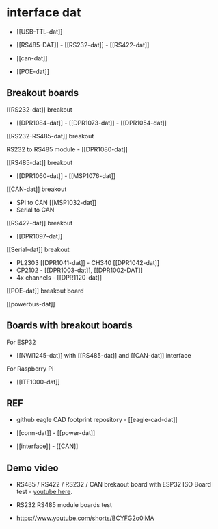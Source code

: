 
# interface dat 

- [[USB-TTL-dat]]
  
- [[RS485-DAT]] - [[RS232-dat]] - [[RS422-dat]]

- [[can-dat]]

- [[POE-dat]]


## Breakout boards 

[[RS232-dat]] breakout

- [[DPR1084-dat]] - [[DPR1073-dat]] - [[DPR1054-dat]]

[[RS232-RS485-dat]] breakout 

RS232 to RS485 module  - [[DPR1080-dat]]

[[RS485-dat]] breakout

- [[DPR1060-dat]] - [[MSP1076-dat]]

[[CAN-dat]] breakout

- SPI to CAN [[MSP1032-dat]]
- Serial to CAN 


[[RS422-dat]] breakout 

- [[DPR1097-dat]]

[[Serial-dat]] breakout 

- PL2303 [[DPR1041-dat]] - CH340 [[DPR1042-dat]]
- CP2102 - [[DPR1003-dat]], [[DPR1002-DAT]]
- 4x channels - [[DPR1120-dat]]


[[POE-dat]] breakout board 

[[powerbus-dat]]


## Boards with breakout boards

For ESP32
- [[NWI1245-dat]] with [[RS485-dat]] and [[CAN-dat]] interface

For Raspberry Pi 
- [[ITF1000-dat]]



## REF 

- github eagle CAD footprint repository - [[eagle-cad-dat]]

- [[conn-dat]] - [[power-dat]]

- [[interface]] - [[CAN]]


## Demo video 

- RS485 / RS422 / RS232 / CAN brekaout board with ESP32 ISO Board test - [youtube here](https://www.youtube.com/watch?v=ea_zn8Yjx-0&t=3s&ab_channel=Electrodragon).

- RS232 RS485 module boards test
- https://www.youtube.com/shorts/BCYFG2o0iMA

